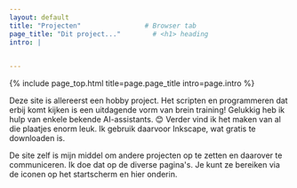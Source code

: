 ```yaml
---
layout: default
title: "Projecten"                # Browser tab
page_title: "Dit project..."        # <h1> heading
intro: |
  

---
```


{% include page_top.html 
   title=page.page_title 
   intro=page.intro 
%}

<div class="custom-section">
  
<p>Deze site is allereerst een hobby project. Het scripten en programmeren dat erbij komt kijken is een uitdagende vorm van brein training! Gelukkig heb ik hulp van enkele bekende AI-assistants. &#128522; Verder vind ik het maken van al die plaatjes enorm leuk. Ik gebruik daarvoor Inkscape, wat gratis te downloaden is.</p>

<p>De site zelf is mijn middel om andere projecten op te zetten en daarover te communiceren. Ik doe dat op de diverse pagina's. Je kunt ze bereiken via de iconen op het startscherm en hier onderin.</p>
  
</div>

